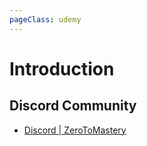 ```yaml
---
pageClass: udemy
---
```


# Introduction

## Discord Community

- [Discord | ZeroToMastery](https://discordapp.com/invite/kDsZfGc)